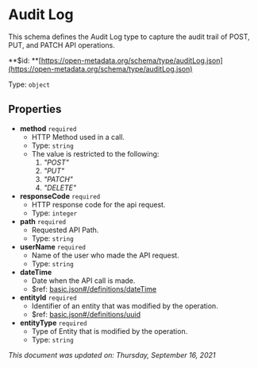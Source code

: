 # Audit Log

This schema defines the Audit Log type to capture the audit trail of POST, PUT, and PATCH API operations.

**$id: **[https://open-metadata.org/schema/type/auditLog.json](https://open-metadata.org/schema/type/auditLog.json)

Type: `object`

## Properties

* **method** `required`
  * HTTP Method used in a call.
  * Type: `string`
  * The value is restricted to the following: 
    1. _"POST"_
    2. _"PUT"_
    3. _"PATCH"_
    4. _"DELETE"_
* **responseCode** `required`
  * HTTP response code for the api request.
  * Type: `integer`
* **path** `required`
  * Requested API Path.
  * Type: `string`
* **userName** `required`
  * Name of the user who made the API request.
  * Type: `string`
* **dateTime**
  * Date when the API call is made.
  * $ref: [basic.json#/definitions/dateTime](basic.md#datetime)
* **entityId** `required`
  * Identifier of an entity that was modified by the operation.
  * $ref: [basic.json#/definitions/uuid](basic.md#uuid)
* **entityType** `required`
  * Type of Entity that is modified by the operation.
  * Type: `string`

_This document was updated on: Thursday, September 16, 2021_
